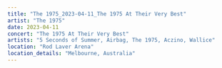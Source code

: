 ```yaml
---
title: "The 1975_2023-04-11_The 1975 At Their Very Best"
artist: "The 1975"
date: 2023-04-11
concert: "The 1975 At Their Very Best"
artists: "5 Seconds of Summer, Airbag, The 1975, Aczino, Wallice"
location: "Rod Laver Arena"
location_details: "Melbourne, Australia"
---
```


